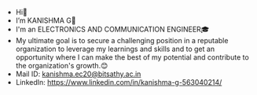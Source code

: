 - Hi👋
- I’m KANISHMA G🤩
- I'm an ELECTRONICS AND COMMUNICATION ENGINEER🎓
- My ultimate goal is to secure a challenging position in a reputable organization to leverage my learnings and skills and to get an opportunity where I can make the best of my potential and contribute to the organization's growth.😊
- Mail ID: kanishma.ec20@bitsathy.ac.in
- LinkedIn: https://www.linkedin.com/in/kanishma-g-563040214/
